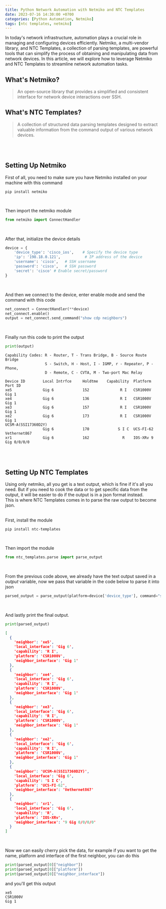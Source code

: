 ```yaml
---
title: Python Network Automation with Netmiko and NTC Templates
date: 2023-07-16 14:30:00 +0700
categories: [Python Automation, Netmiko]
tags: [ntc templates, netmiko]
---
```



In today's network infrastructure, automation plays a crucial role in managing and configuring devices efficiently. Netmiko, a multi-vendor library, and NTC Templates, a collection of parsing templates, are powerful tools that can simplify the process of obtaining and manipulating data from network devices. In this article, we will explore how to leverage Netmiko and NTC Templates to streamline network automation tasks.

## What's Netmiko?
> An open-source library that provides a simplified and consistent interface for network device interactions over SSH.

## What's NTC Templates?
> A collection of structured data parsing templates designed to extract valuable information from the command output of various network devices.

<br>
<br>

## Setting Up Netmiko
First of all, you need to make sure you have Netmiko installed on your machine with this command
```shell
pip install netmiko
```
<br>

Then import the netmiko module
```python
from netmiko import ConnectHandler
```
<br>

After that, initialize the device details
```python
device = {
    'device_type': 'cisco_ios',    # Specify the device type
    'ip': '198.18.0.121',           # IP address of the device
    'username': 'cisco',   # SSH username
    'password': 'cisco',   # SSH password
    'secret': 'cisco' # Enable secret/password
}
```
<br>

And then we connect to the device, enter enable mode and send the command with this code
```python
net_connect = ConnectHandler(**device)
net_connect.enable()
output = net_connect.send_command("show cdp neighbors")
```
<br>

Finally run this code to print the output
```python
print(output)
```

```
Capability Codes: R - Router, T - Trans Bridge, B - Source Route Bridge
                  S - Switch, H - Host, I - IGMP, r - Repeater, P - Phone, 
                  D - Remote, C - CVTA, M - Two-port Mac Relay 

Device ID        Local Intrfce     Holdtme    Capability  Platform  Port ID
xe5              Gig 6             152              R I   CSR1000V  Gig 1
xe4              Gig 6             136              R I   CSR1000V  Gig 1
xe3              Gig 6             157              R I   CSR1000V  Gig 1
xe2              Gig 6             173              R I   CSR1000V  Gig 1
UCSM-A(SSI17360D2Y)
                 Gig 6             170             S I C  UCS-FI-62 Vethernet867
xr1              Gig 6             162               R    IOS-XRv 9 Gig 0/0/0/0
```
<br>
<br>

## Setting Up NTC Templates
Using only netmiko, all you get is a text output, which is fine if it's all you need. But if you need to cook the data or to get specific data from the output, it will be easier to do if the output is in a json format instead. <br>
This is where NTC Templates comes in to parse the raw output to become json.

<br>
First, install the module

```shell
pip install ntc-templates
```
<br>

Then import the module
```python
from ntc_templates.parse import parse_output
```
<br>

From the previous code above, we already have the text output saved in a *output* variable, now we pass that variable in the code below to parse it into json

```python
parsed_output = parse_output(platform=device['device_type'], command="show cdp neighbors", data=output)
```
<br>

And lastly print the final output.
```python
print(parsed_output)
```

```json
[
  {
    'neighbor': 'xe5',
    'local_interface': 'Gig 6',
    'capability': 'R I',
    'platform': 'CSR1000V',
    'neighbor_interface': 'Gig 1'
  },
  {
    'neighbor': 'xe4',
    'local_interface': 'Gig 6',
    'capability': 'R I',
    'platform': 'CSR1000V',
    'neighbor_interface': 'Gig 1'
  },
  {
    'neighbor': 'xe3',
    'local_interface': 'Gig 6',
    'capability': 'R I',
    'platform': 'CSR1000V',
    'neighbor_interface': 'Gig 1'
  },
  {
    'neighbor': 'xe2',
    'local_interface': 'Gig 6',
    'capability': 'R I',
    'platform': 'CSR1000V',
    'neighbor_interface': 'Gig 1'
  },
  {
    'neighbor': 'UCSM-A(SSI17360D2Y)',
    'local_interface': 'Gig 6',
    'capability': 'S I C',
    'platform': 'UCS-FI-62',
    'neighbor_interface': 'Vethernet867'
  },
  {
    'neighbor': 'xr1',
    'local_interface': 'Gig 6',
    'capability': 'R',
    'platform': 'IOS-XRv',
    'neighbor_interface': '9 Gig 0/0/0/0'
  }
]
```
<br>

Now we can easily cherry pick the data, for example if you want to get the name, platform and interface of the first neighbor, you can do this

```python
print(parsed_output[0]["neighbor"])
print(parsed_output[0]["platform"])
print(parsed_output[0]["neighbor_interface"])
```

and you'll get this output

```
xe5
CSR1000V
Gig 1
```
